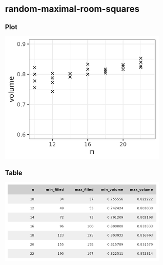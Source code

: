 # random-maximal-room-squares

## Plot

![](png/results-plot.png)

## Table

![](png/summary-results.png)
